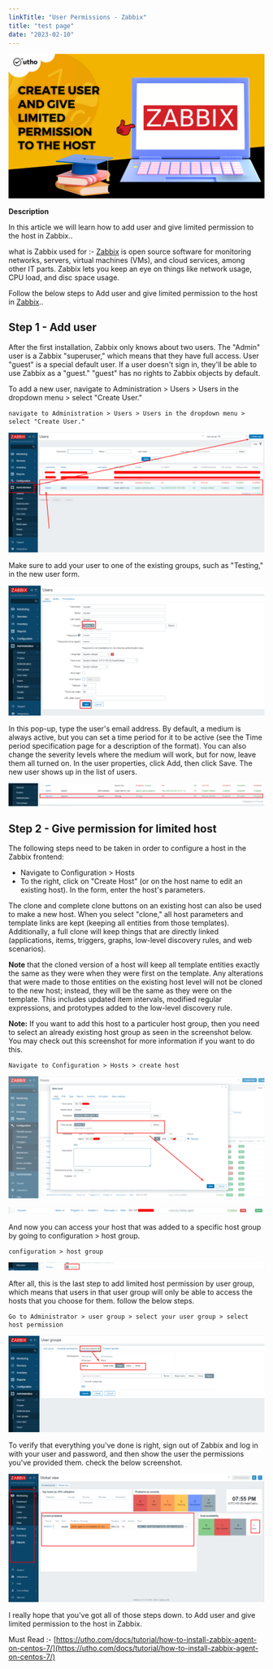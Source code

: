 ```yaml
---
linkTitle: "User Permissions - Zabbix"
title: "test page"
date: "2023-02-10"
---
```

![How to create user and give limited permission to the host in Zabbix](images/How-to-create-user-and-give-limited-permission-to-the-host-in-Zabbix-1024x576.png)

**Description**

In this article we will learn how to add user and give limited permission to the host in Zabbix..

what is Zabbix used for :- [Zabbix](https://utho.com/docs/tutorial/how-to-install-zabbix-agent-on-centos-7/) is open source software for monitoring networks, servers, virtual machines (VMs), and cloud services, among other IT parts. Zabbix lets you keep an eye on things like network usage, CPU load, and disc space usage.

Follow the below steps to Add user and give limited permission to the host in [Zabbix](https://en.wikipedia.org/wiki/Zabbix)..

## Step 1 - Add user

After the first installation, Zabbix only knows about two users. The "Admin" user is a Zabbix "superuser," which means that they have full access. User "guest" is a special default user. If a user doesn't sign in, they'll be able to use Zabbix as a "guest." "guest" has no rights to Zabbix objects by default.

To add a new user, navigate to Administration > Users > Users in the dropdown menu > select "Create User."

```
navigate to Administration > Users > Users in the dropdown menu > select "Create User."
```

![how to create user in zabbix ](images/image-796-1024x480.png)

Make sure to add your user to one of the existing groups, such as "Testing," in the new user form.

![user parameters in Zabbix](images/image-797-1024x520.png)

In this pop-up, type the user's email address. By default, a medium is always active, but you can set a time period for it to be active (see the Time period specification page for a description of the format). You can also change the severity levels where the medium will work, but for now, leave them all turned on. In the user properties, click Add, then click Save. The new user shows up in the list of users.

![new user in Zabbix](images/image-798-1024x91.png)

## Step 2 - Give permission for limited host

The following steps need to be taken in order to configure a host in the Zabbix frontend:

- Navigate to Configuration > Hosts
- To the right, click on "Create Host" (or on the host name to edit an existing host). In the form, enter the host's parameters.

The clone and complete clone buttons on an existing host can also be used to make a new host. When you select "clone," all host parameters and template links are kept (keeping all entities from those templates). Additionally, a full clone will keep things that are directly linked (applications, items, triggers, graphs, low-level discovery rules, and web scenarios).

**Note** that the cloned version of a host will keep all template entities exactly the same as they were when they were first on the template. Any alterations that were made to those entities on the existing host level will not be cloned to the new host; instead, they will be the same as they were on the template. This includes updated item intervals, modified regular expressions, and prototypes added to the low-level discovery rule.

**Note:** If you want to add this host to a particuler host group, then you need to select an already existing host group as seen in the screenshot below. You may check out this screenshot for more information if you want to do this.

```
Navigate to Configuration > Hosts > create host
```

![how to create host- Zabbix](images/image-799-1024x486.png)

![](images/image-800-1024x29.png)

And now you can access your host that was added to a specific host group by going to configuration > host group. 

```
configuration > host group
```

![User details in zabbix](images/image-801-1024x33.png)

After all, this is the last step to add limited host permission by user group, which means that users in that user group will only be able to access the hosts that you choose for them. follow the below steps.

```
Go to Administrator > user group > select your user group > select host permission
```

![give  permission to host](images/image-802-1024x385.png)

To verify that everything you've done is right, sign out of Zabbix and log in with your user and password, and then show the user the permissions you've provided them. check the below screenshot.

![Zabbix dashboard](images/image-803-1024x513.png)

I really hope that you've got all of those steps down. to Add user and give limited permission to the host in Zabbix.

Must Read :- [https://utho.com/docs/tutorial/how-to-install-zabbix-agent-on-centos-7/](https://utho.com/docs/tutorial/how-to-install-zabbix-agent-on-centos-7/)

